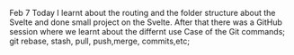 Feb 7 
Today I learnt about the routing and the folder structure about the Svelte and done small project on the Svelte. 
After that there was  a GitHub session where we learnt about the differnt use Case of the Git commands;
git rebase, stash, pull, push,merge, commits,etc;